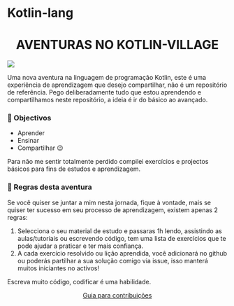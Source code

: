 # Kotlin-lang

<h1 align="center"><strong> AVENTURAS NO KOTLIN-VILLAGE </strong></h1>

<img src = "https://github.com/an-jorge/Learning-Kotlin/blob/master/Playground/4%20-%20Assets/Kotlin-logo.png">
 
Uma nova aventura na linguagem de programação Kotlin, este é uma experiência de aprendizagem que desejo compartilhar, não é um repositório de referência.
Pego deliberadamente tudo que estou aprendendo e compartilhamos neste repositório, a ideia é ir do básico ao avançado.

### :dart: Objectivos
 - Aprender
 - Ensinar
 - Compartilhar :wink:
 
Para não me sentir totalmente perdido compilei exercícios e projectos básicos para fins de estudos e aprendizagem.

### :vertical_traffic_light: Regras desta aventura

Se você quiser se juntar a mim nesta jornada, fique à vontade, mais se quiser ter sucesso em seu processo de aprendizagem, existem apenas 2 regras:

1. Selecciona o seu material de estudo e passaras 1h lendo, assistindo as aulas/tutoriais ou escrevendo código, 
tem uma lista de exercícios que te pode ajudar a praticar e ter mais confiança.
2. A cada exercício resolvido ou lição aprendida, você adicionará no github ou poderás partilhar a sua solução comigo via issue, 
isso manterá muitos iniciantes no activos!

Escreva muito código, codificar é uma habilidade.


[<p align="center"> Guia para contribuições </p>](https://github.com/an-jorge/Learning-Kotlin/blob/master/contributions.md)



